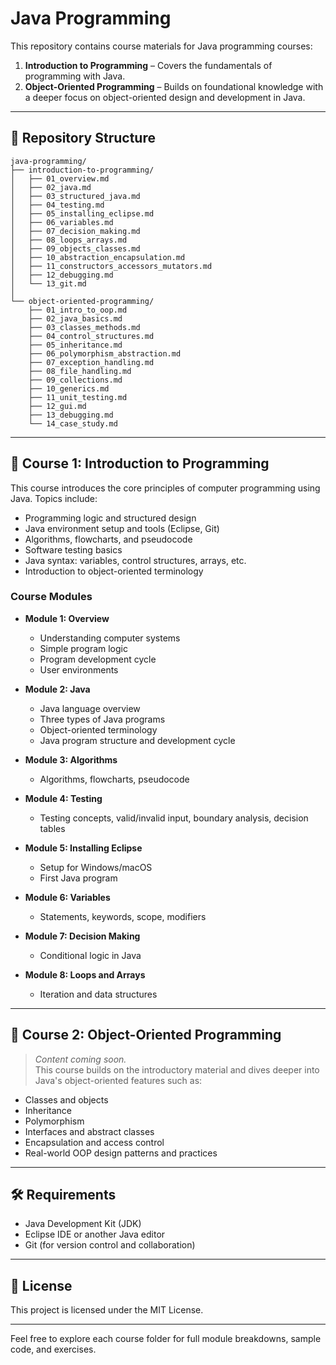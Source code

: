 # Java Programming

This repository contains course materials for Java programming courses:

1. **Introduction to Programming** – Covers the fundamentals of programming with Java.
2. **Object-Oriented Programming** – Builds on foundational knowledge with a deeper focus on object-oriented design and development in Java.

---

## 📁 Repository Structure

```text
java-programming/
├── introduction-to-programming/
│   ├── 01_overview.md
│   ├── 02_java.md
│   ├── 03_structured_java.md
│   ├── 04_testing.md
│   ├── 05_installing_eclipse.md
│   ├── 06_variables.md
│   ├── 07_decision_making.md
│   ├── 08_loops_arrays.md
│   ├── 09_objects_classes.md
│   ├── 10_abstraction_encapsulation.md
│   ├── 11_constructors_accessors_mutators.md
│   ├── 12_debugging.md
│   └── 13_git.md
│
└── object-oriented-programming/
    ├── 01_intro_to_oop.md
    ├── 02_java_basics.md
    ├── 03_classes_methods.md
    ├── 04_control_structures.md
    ├── 05_inheritance.md
    ├── 06_polymorphism_abstraction.md
    ├── 07_exception_handling.md
    ├── 08_file_handling.md
    ├── 09_collections.md
    ├── 10_generics.md
    ├── 11_unit_testing.md
    ├── 12_gui.md
    ├── 13_debugging.md
    └── 14_case_study.md
```
---

## 📘 Course 1: Introduction to Programming

This course introduces the core principles of computer programming using Java. Topics include:

- Programming logic and structured design
- Java environment setup and tools (Eclipse, Git)
- Algorithms, flowcharts, and pseudocode
- Software testing basics
- Java syntax: variables, control structures, arrays, etc.
- Introduction to object-oriented terminology

### Course Modules

- **Module 1: Overview**  
  - Understanding computer systems  
  - Simple program logic  
  - Program development cycle  
  - User environments  

- **Module 2: Java**  
  - Java language overview  
  - Three types of Java programs  
  - Object-oriented terminology  
  - Java program structure and development cycle  

- **Module 3: Algorithms**  
  - Algorithms, flowcharts, pseudocode  

- **Module 4: Testing**  
  - Testing concepts, valid/invalid input, boundary analysis, decision tables  

- **Module 5: Installing Eclipse**  
  - Setup for Windows/macOS  
  - First Java program  

- **Module 6: Variables**  
  - Statements, keywords, scope, modifiers  

- **Module 7: Decision Making**  
  - Conditional logic in Java  

- **Module 8: Loops and Arrays**  
  - Iteration and data structures  

---

## 📙 Course 2: Object-Oriented Programming

> _Content coming soon._  
This course builds on the introductory material and dives deeper into Java's object-oriented features such as:

- Classes and objects  
- Inheritance  
- Polymorphism  
- Interfaces and abstract classes  
- Encapsulation and access control  
- Real-world OOP design patterns and practices  

---

## 🛠️ Requirements

- Java Development Kit (JDK)
- Eclipse IDE or another Java editor
- Git (for version control and collaboration)

---

## 📌 License

This project is licensed under the MIT License.

---

Feel free to explore each course folder for full module breakdowns, sample code, and exercises.
